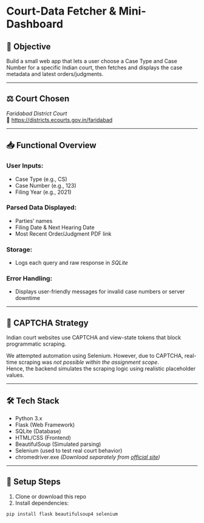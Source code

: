 # Court-Data Fetcher & Mini-Dashboard

## 🧾 Objective

Build a small web app that lets a user choose a Case Type and Case Number for a specific Indian court, then fetches and displays the case metadata and latest orders/judgments.

---

## ⚖ Court Chosen

*Faridabad District Court*  
🔗 https://districts.ecourts.gov.in/faridabad

---

## 📥 Functional Overview

### User Inputs:
- Case Type (e.g., CS)
- Case Number (e.g., 123)
- Filing Year (e.g., 2021)

### Parsed Data Displayed:
- Parties’ names
- Filing Date & Next Hearing Date
- Most Recent Order/Judgment PDF link

### Storage:
- Logs each query and raw response in *SQLite*

### Error Handling:
- Displays user-friendly messages for invalid case numbers or server downtime

---

## 🧠 CAPTCHA Strategy

Indian court websites use CAPTCHA and view-state tokens that block programmatic scraping.

We attempted automation using Selenium. However, due to CAPTCHA, real-time scraping was *not possible within the assignment scope*.  
Hence, the backend simulates the scraping logic using realistic placeholder values.

---

## 🛠 Tech Stack

- Python 3.x
- Flask (Web Framework)
- SQLite (Database)
- HTML/CSS (Frontend)
- BeautifulSoup (Simulated parsing)
- Selenium (used to test real court behavior)
- chromedriver.exe *(Download separately from [official site](https://chromedriver.chromium.org/downloads))*
---

## 🚀 Setup Steps

1. Clone or download this repo
2. Install dependencies:
```bash
pip install flask beautifulsoup4 selenium